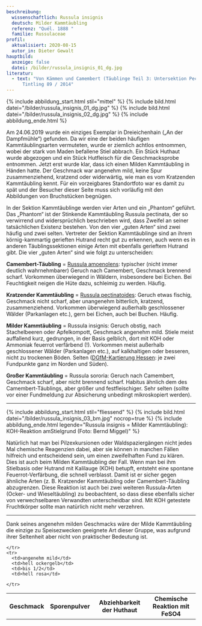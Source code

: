 ```yaml
---
beschreibung:
  wissenschaftlich: Russula insignis
  deutsch: Milder Kammtäubling
  referenz: "Quél. 1888 "
  familie: Russulaceae
profil:
  aktualisiert: 2020-08-15
  autor_in: Dieter Gewalt
hauptbild:
  anzeige: false
  datei: /bilder/russula_insignis_01_dg.jpg
literatur:
  - text: "Von Kämmen und Camembert (Täublinge Teil 3: Untersektion Pectinatinae) >
      Tintling 89 / 2014"
---
```

{% include abbildung_start.html stil="mittel" %}
{% include bild.html datei="/bilder/russula_insignis_01_dg.jpg" %}
{% include bild.html datei="/bilder/russula_insignis_02_dg.jpg" %}
{% include abbildung_ende.html %}

Am 24.06.2019 wurde ein einziges Exemplar in Dreieichenhain („An der Dampfmühle“) gefunden. Da wir eine der beiden häufigen Kammtäublingsarten vermuteten, wurde er ziemlich achtlos entnommen, wobei der stark von Maden befallene Stiel abbrach. Ein Stück Huthaut wurde abgezogen und ein Stück Hutfleisch für die Geschmacksprobe entnommen. Jetzt erst wurde klar, dass ich einen Milden Kammtäubling in Händen hatte. Der Geschmack war angenehm mild, keine Spur zusammenziehend, kratzend oder widerwärtig, wie man es vom Kratzenden Kammtäubling kennt. Für ein vorzeigbares Standortfoto war es damit zu spät und der Besucher dieser Seite muss sich vorläufig mit den Abbildungen von Bruchstücken begnügen.

In der Sektion Kammtäublinge werden vier Arten und ein „Phantom“ geführt. Das „Phantom“ ist der Stinkende Kammtäubling Russula pectinata, der so verwirrend und widersprüchlich beschrieben wird, dass Zweifel an seiner tatsächlichen Existenz bestehen. Von den vier „guten Arten“ sind zwei häufig und zwei selten. Vertreter der Sektion Kammtäublinge sind an ihrem körnig-kammartig gerieften Hutrand recht gut zu erkennen, auch wenn es in anderen Täublingssektionen einige Arten mit ebenfalls gerieftem Hutrand gibt. Die vier „guten Arten“ sind wie folgt zu unterscheiden:

**Camembert-Täubling** = [Russula amoenolens](/pilze/russula-amoenolens-camembert-täubling): typischer (nicht immer deutlich wahrnehmbarer) Geruch nach Camembert, Geschmack brennend scharf. Vorkommen überwiegend in Wäldern, insbesondere bei Eichen. Bei Feuchtigkeit neigen die Hüte dazu, schleimig zu werden. Häufig.

**Kratzender Kammtäubling** = [Russula pectinatoides](/pilze/russula-pectinatoides-kratzender-kammtäubling): Geruch etwas fischig, Geschmack nicht scharf, aber unangenehm bitterlich, kratzend, zusammenziehend. Vorkommen überwiegend außerhalb geschlossener Wälder (Parkanlagen etc.), gern bei Eichen, auch bei Buchen. Häufig.

**Milder Kammtäubling** = Russula insignis: Geruch obstig, nach Stachelbeeren oder Apfelkompott, Geschmack angenehm mild. Stiele meist auffallend kurz, gedrungen, in der Basis gelblich, dort mit KOH oder Ammoniak feuerrot verfärbend (!). Vorkommen meist außerhalb geschlossener Wälder (Parkanlagen etc.), auf kalkhaltigen oder besseren, nicht zu trockenen Böden. Selten ([DGfM-Kartierung Hessen](http://hessen.pilze-deutschland.de/organismen/russula-insignis-qu%C3%A9l-1888): je zwei Fundpunkte ganz im Norden und Süden).

**Großer Kammtäubling** = Russula sororia: Geruch nach Camembert, Geschmack scharf, aber nicht brennend scharf. Habitus ähnlich dem des Camembert-Täublings, aber größer und festfleischiger. Sehr selten (sollte vor einer Fundmeldung zur Absicherung unbedingt mikroskopiert werden).

- - -

{% include abbildung_start.html stil="fliessend" %}
{% include bild.html datei="/bilder/russula_insignis_03_bm.jpg" nocrop=true %}
{% include abbildung_ende.html legende="Russula insignis = Milder Kammtäubling): KOH-Reaktion amStielgrund (Foto: Bernd Miggel)" %}

Natürlich hat man bei Pilzexkursionen oder Waldspaziergängen nicht jedes Mal chemische Reagenzien dabei, aber sie können in manchen Fällen hilfreich und entscheidend sein, um einen zweifelhaften Fund zu klären. Dies ist auch beim Milden Kammtäubling der Fall. Wenn man bei ihm  Stielbasis oder Hutrand mit Kalilauge (KOH) betupft, entsteht eine spontane Feuerrot-Verfärbung, die schnell verblasst. Damit ist er sicher gegen ähnliche Arten (z. B. Kratzender Kammtäubling oder Camembert-Täubling abzugrenzen. Diese Reaktion ist auch bei zwei weiteren Russula-Arten (Ocker- und  Wieseltäubling) zu beobachtent, so dass diese ebenfalls sicher von verwechselbaren Verwandten unterscheidbar sind. Mit KOH getestete Fruchtkörper sollte man natürlich nicht mehr verzehren.

- - -

Dank seines angenehm milden Geschmacks wäre der Milde Kammtäubling die einzige zu Speisezwecken geeignete Art dieser Gruppe, was aufgrund ihrer Seltenheit aber nicht von praktischer Bedeutung ist.

<div class="table-responsive">
  <table class="table taeubling">
    <tr>
      <th rowspan="2">Geschmack</th>
      <th rowspan="2">Sporenpulver</th>
      <th rowspan="2">Abziehbarkeit der Huthaut</th>
      <th colspan="3" class="text-center">Chemische Reaktion mit FeSO4</th>
    </tr>
    <tr>
      
      
    </tr>
    <tr>
      <td>angenehm mild</td>
      <td>hell ockergelb</td>
      <td>bis 1/2</td>
      <td>hell rosa</td>
       
    </tr>
  </table>
</div>